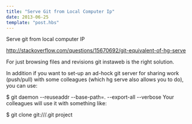 ```yaml
---
title: "Serve Git from Local Computer Ip"
date: 2013-06-25
template: "post.hbs"
---
```


Serve git from local computer IP


http://stackoverflow.com/questions/15670692/git-equivalent-of-hg-serve

For just browsing files and revisions git instaweb is the right solution.

In addition if you want to set-up an ad-hock git server for sharing work (push/pull) with some colleagues (which hg serve also allows you to do), you can use:

$ git daemon --reuseaddr --base-path=. --export-all --verbose
Your colleagues will use it with something like:

$ git clone git://<ip-address>/.git project